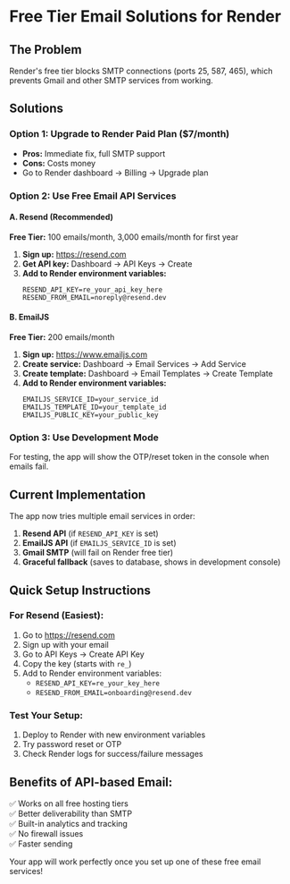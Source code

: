 # Free Tier Email Solutions for Render

## The Problem
Render's free tier blocks SMTP connections (ports 25, 587, 465), which prevents Gmail and other SMTP services from working.

## Solutions

### Option 1: Upgrade to Render Paid Plan ($7/month)
- **Pros:** Immediate fix, full SMTP support
- **Cons:** Costs money
- Go to Render dashboard → Billing → Upgrade plan

### Option 2: Use Free Email API Services

#### A. Resend (Recommended)
**Free Tier:** 100 emails/month, 3,000 emails/month for first year

1. **Sign up:** https://resend.com
2. **Get API key:** Dashboard → API Keys → Create
3. **Add to Render environment variables:**
   ```
   RESEND_API_KEY=re_your_api_key_here
   RESEND_FROM_EMAIL=noreply@resend.dev
   ```

#### B. EmailJS 
**Free Tier:** 200 emails/month

1. **Sign up:** https://www.emailjs.com
2. **Create service:** Dashboard → Email Services → Add Service
3. **Create template:** Dashboard → Email Templates → Create Template
4. **Add to Render environment variables:**
   ```
   EMAILJS_SERVICE_ID=your_service_id
   EMAILJS_TEMPLATE_ID=your_template_id  
   EMAILJS_PUBLIC_KEY=your_public_key
   ```

### Option 3: Use Development Mode
For testing, the app will show the OTP/reset token in the console when emails fail.

## Current Implementation
The app now tries multiple email services in order:
1. **Resend API** (if `RESEND_API_KEY` is set)
2. **EmailJS API** (if `EMAILJS_SERVICE_ID` is set)  
3. **Gmail SMTP** (will fail on Render free tier)
4. **Graceful fallback** (saves to database, shows in development console)

## Quick Setup Instructions

### For Resend (Easiest):
1. Go to https://resend.com
2. Sign up with your email
3. Go to API Keys → Create API Key
4. Copy the key (starts with `re_`)
5. Add to Render environment variables:
   - `RESEND_API_KEY=re_your_key_here`
   - `RESEND_FROM_EMAIL=onboarding@resend.dev`

### Test Your Setup:
1. Deploy to Render with new environment variables
2. Try password reset or OTP
3. Check Render logs for success/failure messages

## Benefits of API-based Email:
✅ Works on all free hosting tiers  
✅ Better deliverability than SMTP  
✅ Built-in analytics and tracking  
✅ No firewall issues  
✅ Faster sending  

Your app will work perfectly once you set up one of these free email services!